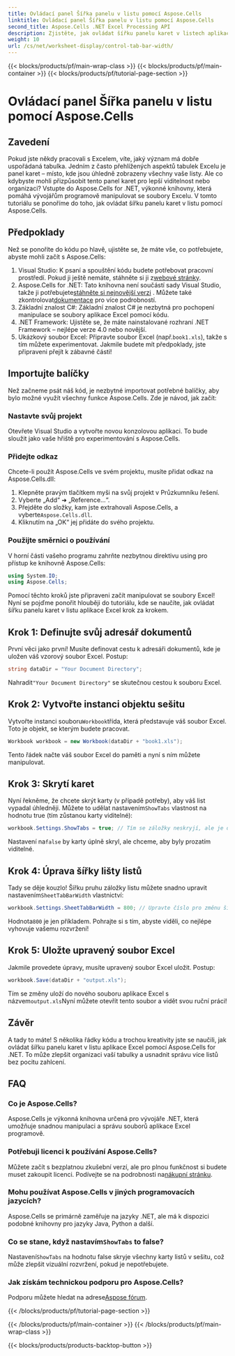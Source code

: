 ```yaml
---
title: Ovládací panel Šířka panelu v listu pomocí Aspose.Cells
linktitle: Ovládací panel Šířka panelu v listu pomocí Aspose.Cells
second_title: Aspose.Cells .NET Excel Processing API
description: Zjistěte, jak ovládat šířku panelu karet v listech aplikace Excel pomocí Aspose.Cells for .NET – podrobného průvodce plného užitečných příkladů.
weight: 10
url: /cs/net/worksheet-display/control-tab-bar-width/
---
```


{{< blocks/products/pf/main-wrap-class >}}
{{< blocks/products/pf/main-container >}}
{{< blocks/products/pf/tutorial-page-section >}}

# Ovládací panel Šířka panelu v listu pomocí Aspose.Cells

## Zavedení
Pokud jste někdy pracovali s Excelem, víte, jaký význam má dobře uspořádaná tabulka. Jedním z často přehlížených aspektů tabulek Excelu je panel karet – místo, kde jsou úhledně zobrazeny všechny vaše listy. Ale co kdybyste mohli přizpůsobit tento panel karet pro lepší viditelnost nebo organizaci? Vstupte do Aspose.Cells for .NET, výkonné knihovny, která pomáhá vývojářům programově manipulovat se soubory Excelu. V tomto tutoriálu se ponoříme do toho, jak ovládat šířku panelu karet v listu pomocí Aspose.Cells. 
## Předpoklady
Než se ponoříte do kódu po hlavě, ujistěte se, že máte vše, co potřebujete, abyste mohli začít s Aspose.Cells:
1.  Visual Studio: K psaní a spouštění kódu budete potřebovat pracovní prostředí. Pokud ji ještě nemáte, stáhněte si ji z[webové stránky](https://visualstudio.microsoft.com/).
2.  Aspose.Cells for .NET: Tato knihovna není součástí sady Visual Studio, takže ji potřebujete[stáhněte si nejnovější verzi](https://releases.aspose.com/cells/net/) . Můžete také zkontrolovat[dokumentace](https://reference.aspose.com/cells/net/) pro více podrobností.
3. Základní znalost C#: Základní znalost C# je nezbytná pro pochopení manipulace se soubory aplikace Excel pomocí kódu.
4. .NET Framework: Ujistěte se, že máte nainstalované rozhraní .NET Framework – nejlépe verze 4.0 nebo novější.
5.  Ukázkový soubor Excel: Připravte soubor Excel (např.`book1.xls`), takže s tím můžete experimentovat.
Jakmile budete mít předpoklady, jste připraveni přejít k zábavné části!
## Importujte balíčky
Než začneme psát náš kód, je nezbytné importovat potřebné balíčky, aby bylo možné využít všechny funkce Aspose.Cells. Zde je návod, jak začít:
### Nastavte svůj projekt
Otevřete Visual Studio a vytvořte novou konzolovou aplikaci. To bude sloužit jako vaše hřiště pro experimentování s Aspose.Cells.
### Přidejte odkaz
Chcete-li použít Aspose.Cells ve svém projektu, musíte přidat odkaz na Aspose.Cells.dll:
1. Klepněte pravým tlačítkem myši na svůj projekt v Průzkumníku řešení.
2. Vyberte „Add“ ➜ „Reference…“.
3.  Přejděte do složky, kam jste extrahovali Aspose.Cells, a vyberte`Aspose.Cells.dll`.
4. Kliknutím na „OK“ jej přidáte do svého projektu.
### Použijte směrnici o používání
V horní části vašeho programu zahrňte nezbytnou direktivu using pro přístup ke knihovně Aspose.Cells:
```csharp
using System.IO;
using Aspose.Cells;
```
Pomocí těchto kroků jste připraveni začít manipulovat se soubory Excel!
Nyní se pojďme ponořit hlouběji do tutoriálu, kde se naučíte, jak ovládat šířku panelu karet v listu aplikace Excel krok za krokem.
## Krok 1: Definujte svůj adresář dokumentů
První věci jako první! Musíte definovat cestu k adresáři dokumentů, kde je uložen váš vzorový soubor Excel. Postup:
```csharp
string dataDir = "Your Document Directory";
```
 Nahradit`"Your Document Directory"` se skutečnou cestou k souboru Excel.
## Krok 2: Vytvořte instanci objektu sešitu
 Vytvořte instanci souboru`Workbook`třída, která představuje váš soubor Excel. Toto je objekt, se kterým budete pracovat.
```csharp
Workbook workbook = new Workbook(dataDir + "book1.xls");
```
Tento řádek načte váš soubor Excel do paměti a nyní s ním můžete manipulovat.
## Krok 3: Skrytí karet
 Nyní řekněme, že chcete skrýt karty (v případě potřeby), aby váš list vypadal úhledněji. Můžete to udělat nastavením`ShowTabs` vlastnost na hodnotu true (tím zůstanou karty viditelné):
```csharp
workbook.Settings.ShowTabs = true; // Tím se záložky neskryjí, ale je dobré si to připomenout!
```
 Nastavení na`false` by karty úplně skryl, ale chceme, aby byly prozatím viditelné.
## Krok 4: Úprava šířky lišty listů
 Tady se děje kouzlo! Šířku pruhu záložky listu můžete snadno upravit nastavením`SheetTabBarWidth` vlastnictví:
```csharp
workbook.Settings.SheetTabBarWidth = 800; // Upravte číslo pro změnu šířky
```
 Hodnota`800` je jen příkladem. Pohrajte si s tím, abyste viděli, co nejlépe vyhovuje vašemu rozvržení!
## Krok 5: Uložte upravený soubor Excel
Jakmile provedete úpravy, musíte upravený soubor Excel uložit. Postup:
```csharp
workbook.Save(dataDir + "output.xls");
```
 Tím se změny uloží do nového souboru aplikace Excel s názvem`output.xls`Nyní můžete otevřít tento soubor a vidět svou ruční práci!
## Závěr
A tady to máte! S několika řádky kódu a trochou kreativity jste se naučili, jak ovládat šířku panelu karet v listu aplikace Excel pomocí Aspose.Cells for .NET. To může zlepšit organizaci vaší tabulky a usnadnit správu více listů bez pocitu zahlcení. 
## FAQ
### Co je Aspose.Cells?
Aspose.Cells je výkonná knihovna určená pro vývojáře .NET, která umožňuje snadnou manipulaci a správu souborů aplikace Excel programově.
### Potřebuji licenci k používání Aspose.Cells?
 Můžete začít s bezplatnou zkušební verzí, ale pro plnou funkčnost si budete muset zakoupit licenci. Podívejte se na podrobnosti na[nákupní stránku](https://purchase.aspose.com/buy).
### Mohu používat Aspose.Cells v jiných programovacích jazycích?
Aspose.Cells se primárně zaměřuje na jazyky .NET, ale má k dispozici podobné knihovny pro jazyky Java, Python a další.
###  Co se stane, když nastavím`ShowTabs` to false?
 Nastavení`ShowTabs` na hodnotu false skryje všechny karty listů v sešitu, což může zlepšit vizuální rozvržení, pokud je nepotřebujete.
### Jak získám technickou podporu pro Aspose.Cells?
Podporu můžete hledat na adrese[Aspose fórum](https://forum.aspose.com/c/cells/9).

{{< /blocks/products/pf/tutorial-page-section >}}

{{< /blocks/products/pf/main-container >}}
{{< /blocks/products/pf/main-wrap-class >}}

{{< blocks/products/products-backtop-button >}}
